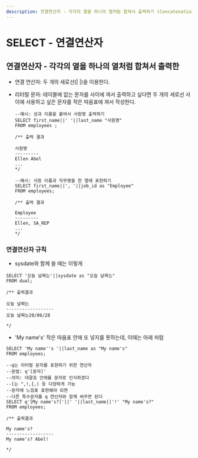 ```yaml
---
description: 연결연산자 - 각각의 열을 하나의 열처럼 합쳐서 출력하기 (Concatenation Operator)
---
```


# SELECT - 연결연산자

## 연결연산자 - 각각의 열을 하나의 열처럼 합쳐서 출력한

* 연결 연산자: 두 개의 세로선\(\| \|\)을 이용한다.
* 리터럴 문자: 테이블에 없는 문자를 사이에 껴서 출력하고 싶다면 두 개의 세로선 사이에 사용하고 싶은 문자를 작은 따옴표에 껴서 작성한다.

  ```text
  --예시: 성과 이름을 붙여서 사원명 출력하기
  SELECT first_name||' '||last_name "사원명"
  FROM employees ;

  /** 출력 결과

  사원명
  ---------
  Ellen Abel 
  ...
  */
  ```

  ```text
  --예시: 사원 이름과 직무명을 한 열에 표현하기
  SELECT first_name||', '||job_id as "Employee"
  FROM employees;

  /** 출력 결과 

  Employee
  ---------
  Ellen, SA_REP
  ...
  */
  ```

### 연결연산자 규칙 

* sysdate와 함께 쓸 때는 이렇게

```text
SELECT '오늘 날짜는'||sysdate as "오늘 날짜는"
FROM dual;

/** 출력결과 

오늘 날짜는
------------------
오늘 날짜는20/06/28

*/
```

* 'My name's' 작은 따옴표 안에 또 넣지를 못하는데, 이때는 아래 처럼

```text
SELECT 'My name''s '||last_name as "My name's"
FROM employees;

--q는 리터럴 문자를 표현하기 위한 연산자
--문법: q'[문자]' 
--의미: 대괄호 안에를 문자로 인식하겠다
--[는 ^,!,{,( 등 다양하게 가능
--문자에 느낌표 표현해야 되면 
--다른 특수문자를 q 연산자와 함께 써주면 된다 
SELECT q'[My name's?]'||' '||last_name||'!' "My name's?"
FROM employees;

/** 출력결과 

My name's?
------------------
My name's? Abel!

*/
```

